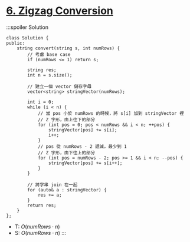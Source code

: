 # [6\. Zigzag Conversion](https://leetcode.com/problems/zigzag-conversion/)

:::spoiler Solution
```cpp=
class Solution {
public:
    string convert(string s, int numRows) {
        // 考慮 base case
        if (numRows <= 1) return s;
        
        string res;
        int n = s.size();
        
        // 建立一個 vector 儲存字母
        vector<string> stringVector(numRows);
        
        int i = 0;
        while (i < n) {
            // 當 pos 小於 numRows 的時候，將 s[i] 加到 stringVector 裡
            // Z 字形，由上往下的部分
            for (int pos = 0; pos < numRows && i < n; ++pos) {
                stringVector[pos] += s[i];
                i++;
            }
            // pos 從 numRows - 2 遞減，最少到 1
            // Z 字形，由下往上的部分
            for (int pos = numRows - 2; pos >= 1 && i < n; --pos) {
                stringVector[pos] += s[i++];
            }
        }

        // 將字串 join 在一起
        for (auto& a : stringVector) {
            res += a;
        }
        return res;
    }
};
```
- T: $O(numRows \cdot n)$
- S: $O(numRows \cdot n)$
:::
